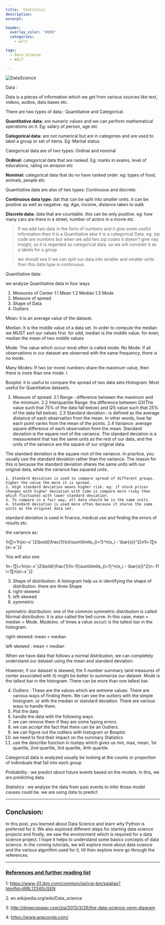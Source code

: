```yaml
---
title:  Statistics
description:
excerpt:

header:
  overlay_color: "#000"
  categories:
    - wilt

tags:
  - Data Science
  - WILT

---
```



![DataScience](/assets/images/2018-12-15-Data-Science/0_data_science_front.jpg)

Data :

Data is a pieces of information which we get from various sources like text, videos, audios, data bases etc.

There are two types of data : Quantitative and Categorical.

**Quantitative data:** are numeric values and we can perform mathematical operations on it. Eg: salary of person, age etc

**Categorical data:** are not numerical but are in categories and are used to label a group or set of items. Eg: Marital status

Categorical data are of two types: Ordinal and nominal

**Ordinal:** categorical data that are ranked.
Eg: marks in exams, level of educations, rating on amazon etc

**Nominal:** categorical data that do no have ranked order.
eg: types of food, animals, people etc


Quantitative data are also of two types: Continuous and discrete.

**Continuous data type:** dat that can be split into smaller units. it can be positive as well as negative.
eg: Age, income, distance taken to walk

**Discrete data:** data that are countable. this can be only positive.
eg: how many cars are there in a street, number of actors in a movie etc


> If we add two data in the form of numbers and it give some useful information then it is a  Quantitative else it is a categorical Data.
eg: zip code are numbers but when we add two zip codes it doesn't give nay insight, so it is regarded as categorical data.
so we will consider it as a labels for a group


> we should see if we can split our data into smaller and smaller units then this data type is continuous.


Quantitative data:

we analyze Quantitative data in four ways
1. Measures of Center
  1.1 Mean
  1.2 Median
  1.3 Mode
2. Measure of spread
3. Shape of Data
4. Outliers

  Mean: it is an average value of the dataset.

  Median: It is the middle value of a data set. In order to compute the median we MUST sort our values first.
  for odd, median is the middle value.
  for even, median the mean of two middle values

  Mode: The value which occur most often is called mode.
  No Mode: If all observations in our dataset are observed with the same frequency, there is no mode.

  Many Modes: If two (or more) numbers share the maximum value, then there is more than one mode. I


Boxplot: it is useful to compare the spread of two data sets
Histogram: Most useful for Quantitative datasets.


2. Measure of spread:
  2.1 Range : difference between the maximum and the minimum.
  2.2 Interquartile Range:  the difference between Q3(The value such that 75% of the data fall below) and Q1( value such that 25% of the data fall below)​.
  2.3 Standard deviation :  is defined as the average distance of each observation from the mean. In other words, how far each point varies from the mean of the points.
  2.4 Variance: average square difference  of each observation from the mean.
  Standard deviation is the square root of the variance.
The standard deviation is a measurement that has the same units as the rest of our data, and the units of the variance are the square of our original data.

  The standard deviation is the square root of the variance. In practice, you usually use the standard deviation rather than the variance. The reason for this is because the standard deviation shares the same units with our original data, while the variance has squared units.


    1. Standard deviation is used to compare spread of different groups. higher the value the more it is spread.
    2. High standard deviation means higher risk. eg: if stock prices changes with higher deviation with time is compare more risky then which fluctuates with lower standard deviation.
    3. To compare in a fair way, all data should be in the same units.
    4. Standard deviation is used more often because it shares the same units as the original data set.

standard deviation is used in finance, medical use and finding the errors of results etc.


the variance as:

1n∑i=1n(xi−xˉ)2\bold{\frac{1}{n}\sum\limits_{i=1}^n(x_i - \bar{x})^2}n1​i=1∑n​(xi​−xˉ)2

You will also see:

1n−1∑i=1n(xi−xˉ)2\bold{\frac{1}{n-1}\sum\limits_{i=1}^n(x_i - \bar{x})^2}n−11​i=1∑n​(xi​−xˉ)2


3. Shape of distribution:
A histogram help us in identifying the shape of distribution.
there are three Shape
1. right-skewed
2. left-skewed
3. symmetric

symmetric distribution:
one of the common symmetric distribution is called Normal distribution. It is also called the bell curve. In this case, mean = median = Mode. Mode(no. of times a value occur) is the tallest bar in the histogram.

right-skewed: mean > median

left-skewed : mean < median

When we have data that follows a normal distribution, we can completely understand our dataset using the mean and standard deviation.

However, if our dataset is skewed, the 5 number summary (and measures of center associated with it) might be better to summarize our dataset.
Mode is the tallest bar in the histogram. There can be more than one tallest bar.



4. Outliers :
These are the values which are extreme values. There are various ways of finding them. We can see the outliers with the simple histogram.
or with the median or standard deviation.
There are various ways to handle them.
1. Plot the data
2. handle the data with the following ways.
  1. we can remove them if they are some typing errors.
  2. we can accept the fact that there can be an Outliers.
  3. we can figure out the outliers with histogram or Boxplot.
  4. we need to find their impact on the summary Statistics
  5. use the describe function in numpy which gives us min, max, mean, 1st quartile, 2nd quartile, 3rd quartile, 4rth quartile.






 Categorical data is analyzed usually be looking at the counts or proportion of individuals that fall into each group


Probability :
we predict about future events based on the models. In this, we are predicting data.

Statistics : we analyze the data from past events to infer those model causes could be. we are using data to predict




---
## Conclusion:

In this post, you learned about Data Science and learn why Python is preferred for it. We also explored different steps for starting data science projects and finally, we saw the environment which is required for a data science project. I hope it helps to understand some basics concepts of data science. In the coming tutorials, we will explore more about data science and the various algorithm used for it, till then explore more go through the references.


---
### <ins> References and further reading list </ins>


<a name="reference1">1</a>: https://www-01.ibm.com/common/ssi/cgi-bin/ssialias?htmlfid=WRL12345USEN

<a name="reference2">2</a>: en.wikipedia.org/wiki/Data_science

<a name="reference3">3</a>: http://drewconway.com/zia/2013/3/26/the-data-science-venn-diagram

<a name="reference4">4</a>: https://www.anaconda.com/
